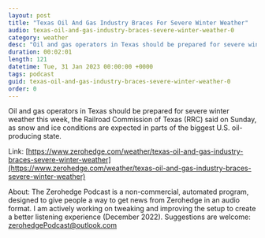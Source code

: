 ```yaml
---
layout: post
title: "Texas Oil And Gas Industry Braces For Severe Winter Weather"
audio: texas-oil-and-gas-industry-braces-severe-winter-weather-0
category: weather
desc: "Oil and gas operators in Texas should be prepared for severe winter weather this week, the Railroad Commission of Texas (RRC) said on Sunday, as snow and ice conditions are expected in parts of the biggest U.S. oil-producing state."
duration: 00:02:01
length: 121
datetime: Tue, 31 Jan 2023 00:00:00 +0000
tags: podcast
guid: texas-oil-and-gas-industry-braces-severe-winter-weather-0
order: 0
---
```

Oil and gas operators in Texas should be prepared for severe winter weather this week, the Railroad Commission of Texas (RRC) said on Sunday, as snow and ice conditions are expected in parts of the biggest U.S. oil-producing state.

Link: [https://www.zerohedge.com/weather/texas-oil-and-gas-industry-braces-severe-winter-weather](https://www.zerohedge.com/weather/texas-oil-and-gas-industry-braces-severe-winter-weather)

About: The Zerohedge Podcast is a non-commercial, automated program, designed to give people a way to get news from Zerohedge in an audio format.  I am actively working on tweaking and improving the setup to create a better listening experience (December 2022).  Suggestions are welcome: [zerohedgePodcast@outlook.com](mailto:zerohedgePodcast@outlook.com)